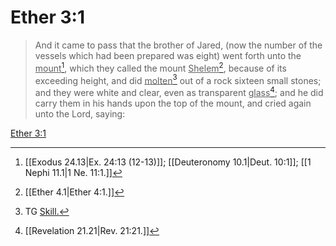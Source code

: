 # Ether 3:1

> And it came to pass that the brother of Jared, (now the number of the vessels which had been prepared was eight) went forth unto the <u>mount</u>[^a], which they called the mount <u>Shelem</u>[^b], because of its exceeding height, and did <u>molten</u>[^c] out of a rock sixteen small stones; and they were white and clear, even as transparent <u>glass</u>[^d]; and he did carry them in his hands upon the top of the mount, and cried again unto the Lord, saying:

[Ether 3:1](https://www.churchofjesuschrist.org/study/scriptures/bofm/ether/3?lang=eng&id=p1#p1)


[^a]: [[Exodus 24.13|Ex. 24:13 (12-13)]]; [[Deuteronomy 10.1|Deut. 10:1]]; [[1 Nephi 11.1|1 Ne. 11:1.]]
[^b]: [[Ether 4.1|Ether 4:1.]]
[^c]: TG [Skill.](https://www.churchofjesuschrist.org/study/scriptures/tg/skill?lang=eng)
[^d]: [[Revelation 21.21|Rev. 21:21.]]
